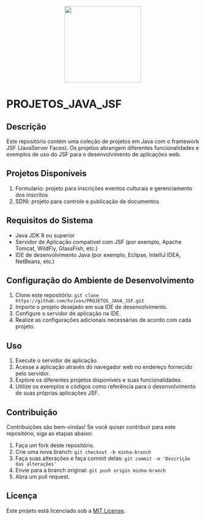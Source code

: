 <p align="center">
<a href="https://laravel.com" target="_blank">
<img width="200" src="https://cdn.jsdelivr.net/gh/devicons/devicon/icons/java/java-original-wordmark.svg" />
</a>
</p>

# PROJETOS_JAVA_JSF

## Descrição
Este repositório contém uma coleção de projetos em Java com o framework JSF (JavaServer Faces). Os projetos abrangem diferentes funcionalidades e exemplos de uso do JSF para o desenvolvimento de aplicações web.

## Projetos Disponíveis
1. Formulario: projeto para inscrições eventos culturais e gerenciamento dos inscritos
2. SDNI: projeto para controle e publicação de documentos


## Requisitos do Sistema
- Java JDK 8 ou superior
- Servidor de Aplicação compatível com JSF (por exemplo, Apache Tomcat, WildFly, GlassFish, etc.)
- IDE de desenvolvimento Java (por exemplo, Eclipse, IntelliJ IDEA, NetBeans, etc.)

## Configuração do Ambiente de Desenvolvimento
1. Clone este repositório: `git clone https://github.com/hvivox/PROJETOS_JAVA_JSF.git`
2. Importe o projeto desejado em sua IDE de desenvolvimento.
3. Configure o servidor de aplicação na IDE.
4. Realize as configurações adicionais necessárias de acordo com cada projeto.

## Uso
1. Execute o servidor de aplicação.
2. Acesse a aplicação através do navegador web no endereço fornecido pelo servidor.
3. Explore os diferentes projetos disponíveis e suas funcionalidades.
4. Utilize os exemplos e códigos como referência para o desenvolvimento de suas próprias aplicações JSF.

## Contribuição
Contribuições são bem-vindas! Se você quiser contribuir para este repositório, siga as etapas abaixo:

1. Faça um fork deste repositório.
2. Crie uma nova branch: `git checkout -b minha-branch`
3. Faça suas alterações e faça commit delas: `git commit -m 'Descrição das alterações'`
4. Envie para a branch original: `git push origin minha-branch`
5. Abra um pull request.

## Licença
Este projeto está licenciado sob a [MIT License](https://opensource.org/licenses/MIT).
